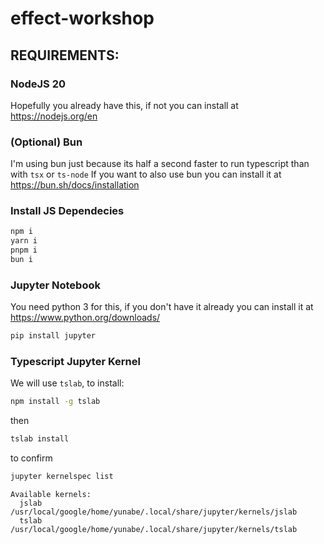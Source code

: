 # effect-workshop

## REQUIREMENTS:

### NodeJS 20

Hopefully you already have this, if not you can install at https://nodejs.org/en

### (Optional) Bun

I'm using bun just because its half a second faster to run typescript than with `tsx` or `ts-node`
If you want to also use bun you can install it at https://bun.sh/docs/installation

### Install JS Dependecies

```bash
npm i
yarn i
pnpm i
bun i
```

### Jupyter Notebook

You need python 3 for this, if you don't have it already you can install it at https://www.python.org/downloads/

```bash
pip install jupyter
```

### Typescript Jupyter Kernel

We will use `tslab`, to install:
```bash
npm install -g tslab
```

then
```bash
tslab install
```

to confirm
```bash
jupyter kernelspec list
```
```
Available kernels:
  jslab      /usr/local/google/home/yunabe/.local/share/jupyter/kernels/jslab
  tslab      /usr/local/google/home/yunabe/.local/share/jupyter/kernels/tslab
```